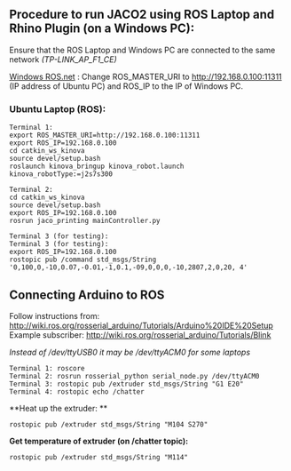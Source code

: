 ## Procedure to run JACO2 using ROS Laptop and Rhino Plugin (on a Windows PC):
Ensure that the ROS Laptop and Windows PC are connected to the same network *(TP-LINK_AP_F1_CE)*

[Windows ROS.net](https://github.com/uml-robotics/ROS.NET) : Change ROS_MASTER_URI to http://192.168.0.100:11311 (IP address of Ubuntu PC) and ROS_IP to the IP of Windows PC.

### Ubuntu Laptop (ROS):
```
Terminal 1:
export ROS_MASTER_URI=http://192.168.0.100:11311
export ROS_IP=192.168.0.100
cd catkin_ws_kinova
source devel/setup.bash
roslaunch kinova_bringup kinova_robot.launch kinova_robotType:=j2s7s300

Terminal 2:
cd catkin_ws_kinova
source devel/setup.bash
export ROS_IP=192.168.0.100
rosrun jaco_printing mainController.py

Terminal 3 (for testing):
Terminal 3 (for testing):
export ROS_IP=192.168.0.100
rostopic pub /command std_msgs/String '0,100,0,-10,0.07,-0.01,-1,0.1,-09,0,0,0,-10,2807,2,0,20, 4'

```

## Connecting Arduino to ROS

Follow instructions from: http://wiki.ros.org/rosserial_arduino/Tutorials/Arduino%20IDE%20Setup
Example subscriber: http://wiki.ros.org/rosserial_arduino/Tutorials/Blink

*Instead of /dev/ttyUSB0 it may be /dev/ttyACM0 for some laptops*

```
Terminal 1: roscore
Terminal 2: rosrun rosserial_python serial_node.py /dev/ttyACM0
Terminal 3: rostopic pub /extruder std_msgs/String "G1 E20"
Terminal 4: rostopic echo /chatter
```

**Heat up the extruder: **
```
rostopic pub /extruder std_msgs/String "M104 S270"
```

**Get temperature of extruder (on /chatter topic):**
```
rostopic pub /extruder std_msgs/String "M114"
```
